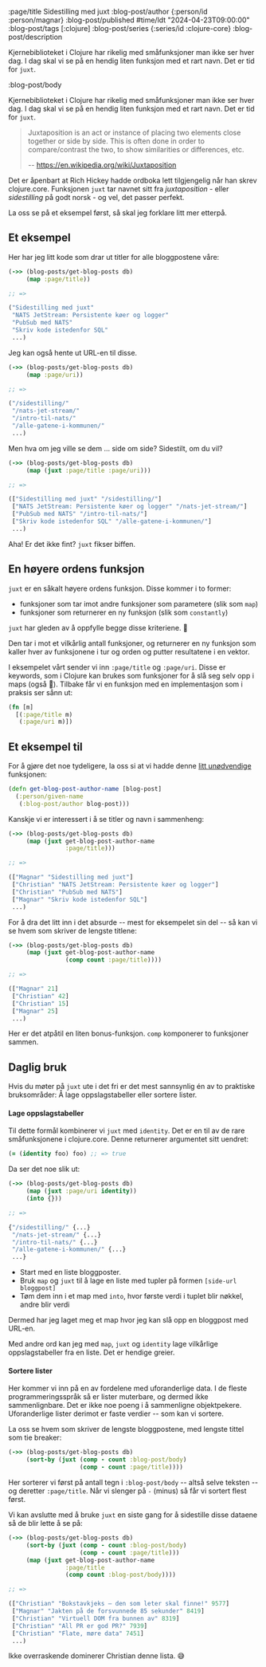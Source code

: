 :page/title Sidestilling med juxt
:blog-post/author {:person/id :person/magnar}
:blog-post/published #time/ldt "2024-04-23T09:00:00"
:blog-post/tags [:clojure]
:blog-post/series {:series/id :clojure-core}
:blog-post/description

Kjernebiblioteket i Clojure har rikelig med småfunksjoner man ikke ser hver dag.
I dag skal vi se på en hendig liten funksjon med et rart navn.
Det er tid for `juxt`.

:blog-post/body

Kjernebiblioteket i Clojure har rikelig med småfunksjoner man ikke ser hver dag.
I dag skal vi se på en hendig liten funksjon med et rart navn.
Det er tid for `juxt`.

> Juxtaposition is an act or instance of placing two elements close together or
> side by side. This is often done in order to compare/contrast the two, to show
> similarities or differences, etc.
>
> -- https://en.wikipedia.org/wiki/Juxtaposition

Det er åpenbart at Rich Hickey hadde ordboka lett tilgjengelig når han skrev
clojure.core. Funksjonen `juxt` tar navnet sitt fra *juxtaposition* - eller
*sidestilling* på godt norsk - og vel, det passer perfekt.

La oss se på et eksempel først, så skal jeg forklare litt mer etterpå.

## Et eksempel

Her har jeg litt kode som drar ut titler for alle bloggpostene våre:

```clj
(->> (blog-posts/get-blog-posts db)
     (map :page/title))

;; =>

("Sidestilling med juxt"
 "NATS JetStream: Persistente køer og logger"
 "PubSub med NATS"
 "Skriv kode istedenfor SQL"
 ...)
```

Jeg kan også hente ut URL-en til disse.

```clj
(->> (blog-posts/get-blog-posts db)
     (map :page/uri))

;; =>

("/sidestilling/"
 "/nats-jet-stream/"
 "/intro-til-nats/"
 "/alle-gatene-i-kommunen/"
 ...)
```

Men hva om jeg ville se dem ... side om side? Sidestilt, om du vil?

```clj
(->> (blog-posts/get-blog-posts db)
     (map (juxt :page/title :page/uri)))

;; =>

(["Sidestilling med juxt" "/sidestilling/"]
 ["NATS JetStream: Persistente køer og logger" "/nats-jet-stream/"]
 ["PubSub med NATS" "/intro-til-nats/"]
 ["Skriv kode istedenfor SQL" "/alle-gatene-i-kommunen/"]
 ...)
```

Aha! Er det ikke fint? `juxt` fikser biffen.

## En høyere ordens funksjon

`juxt` er en såkalt høyere ordens funksjon. Disse kommer i to former:

- funksjoner som tar imot andre funksjoner som parametere (slik som `map`)
- funksjoner som returnerer en ny funksjon (slik som `constantly`)

`juxt` har gleden av å oppfylle begge disse kriteriene. 💪

Den tar i mot et vilkårlig antall funksjoner, og returnerer en ny funksjon som
kaller hver av funksjonene i tur og orden og putter resultatene i en vektor.

I eksempelet vårt sender vi inn `:page/title` og `:page/uri`. Disse er keywords,
som i Clojure kan brukes som funksjoner for å slå seg selv opp i maps (også 💪). Tilbake
får vi en funksjon med en implementasjon som i praksis ser sånn ut:

```clj
(fn [m]
  [(:page/title m)
   (:page/uri m)])
```

## Et eksempel til

For å gjøre det noe tydeligere, la oss si at vi hadde denne [litt
unødvendige](https://www.kodemaker.no/blogg/2019-07-gammelt-triks-ny-kontekst/)
funksjonen:

```clj
(defn get-blog-post-author-name [blog-post]
  (:person/given-name
   (:blog-post/author blog-post)))
```

Kanskje vi er interessert i å se titler og navn i sammenheng:

```clj
(->> (blog-posts/get-blog-posts db)
     (map (juxt get-blog-post-author-name
                :page/title)))

;; =>

(["Magnar" "Sidestilling med juxt"]
 ["Christian" "NATS JetStream: Persistente køer og logger"]
 ["Christian" "PubSub med NATS"]
 ["Magnar" "Skriv kode istedenfor SQL"]
 ...)
```

For å dra det litt inn i det absurde -- mest for eksempelet sin del -- så kan vi se
hvem som skriver de lengste titlene:

```clj
(->> (blog-posts/get-blog-posts db)
     (map (juxt get-blog-post-author-name
                (comp count :page/title))))

;; =>

(["Magnar" 21]
 ["Christian" 42]
 ["Christian" 15]
 ["Magnar" 25]
 ...)
```

Her er det atpåtil en liten bonus-funksjon. `comp` komponerer to funksjoner
sammen.

## Daglig bruk

Hvis du møter på `juxt` ute i det fri er det mest sannsynlig én av to praktiske
bruksområder: Å lage oppslagstabeller eller sortere lister.

#### Lage oppslagstabeller

Til dette formål kombinerer vi `juxt` med `identity`. Det er en til av de rare
småfunksjonene i clojure.core. Denne returnerer argumentet sitt uendret:

```clj
(= (identity foo) foo) ;; => true
```

Da ser det noe slik ut:

```clj
(->> (blog-posts/get-blog-posts db)
     (map (juxt :page/uri identity))
     (into {}))

;; =>

{"/sidestilling/" {...}
 "/nats-jet-stream/" {...}
 "/intro-til-nats/" {...}
 "/alle-gatene-i-kommunen/" {...}
 ...}
```

- Start med en liste bloggposter.
- Bruk `map` og `juxt` til å lage en liste med tupler på formen `[side-url bloggpost]`
- Tøm dem inn i et map med `into`, hvor første verdi i tuplet blir nøkkel, andre blir verdi

Dermed har jeg laget meg et map hvor jeg kan slå opp en bloggpost med URL-en.

Med andre ord kan jeg med `map`, `juxt` og `identity` lage vilkårlige
oppslagstabeller fra en liste. Det er hendige greier.

#### Sortere lister

Her kommer vi inn på en av fordelene med uforanderlige data. I de
fleste programmeringsspråk så er lister muterbare, og dermed ikke
sammenlignbare. Det er ikke noe poeng i å sammenligne objektpekere.
Uforanderlige lister derimot er faste verdier -- som kan vi sortere.

La oss se hvem som skriver de lengste bloggpostene, med lengste tittel som tie
breaker:

```clj
(->> (blog-posts/get-blog-posts db)
     (sort-by (juxt (comp - count :blog-post/body)
                    (comp - count :page/title))))
```

Her sorterer vi først på antall tegn i `:blog-post/body` -- altså selve teksten
-- og deretter `:page/title`. Når vi slenger på `-` (minus) så får vi sortert
flest først.

Vi kan avslutte med å bruke `juxt` en siste gang for å sidestille disse dataene
så de blir lette å se på:

```clj
(->> (blog-posts/get-blog-posts db)
     (sort-by (juxt (comp - count :blog-post/body)
                    (comp - count :page/title)))
     (map (juxt get-blog-post-author-name
                :page/title
                (comp count :blog-post/body))))

;; =>

(["Christian" "Bokstavkjeks – den som leter skal finne!" 9577]
 ["Magnar" "Jakten på de forsvunnede 85 sekunder" 8419]
 ["Christian" "Virtuell DOM fra bunnen av" 8319]
 ["Christian" "All PR er god PR?" 7939]
 ["Christian" "Flate, møre data" 7451]
 ...)
```

Ikke overraskende dominerer Christian denne lista. 😅
